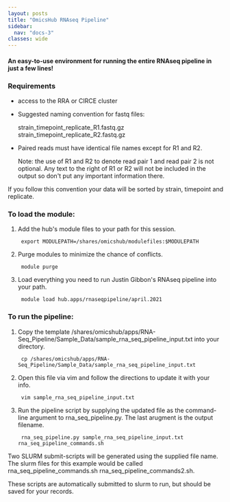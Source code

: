 ```yaml
--- 
layout: posts
title: "OmicsHub RNAseq Pipeline"
sidebar:
  nav: "docs-3"
classes: wide
---
```


#### An easy-to-use environment for running the entire RNAseq pipeline in just a few lines!

### Requirements 

*   access to the RRA or CIRCE cluster

*   Suggested naming convention for fastq files:

      strain_timepoint_replicate_R1.fastq.gz
      strain_timepoint_replicate_R2.fastq.gz

*   Paired reads must have identical file names except for R1 and R2.

      Note: the use of R1 and R2 to denote read pair 1 and read pair 2 is not optional. Any text to the right of R1 or R2 will not be included in the output so don't put any important information there.

  If you follow this convention your data will be sorted by strain, timepoint and replicate. 

### To load the module:

    
1. Add the hub's module files to your path for this session.

        export MODULEPATH=/shares/omicshub/modulefiles:$MODULEPATH


2. Purge modules to minimize the chance of conflicts.

        module purge


3. Load everything you need to run Justin Gibbon's RNAseq pipeline into your path.

        module load hub.apps/rnaseqpipeline/april.2021


### To run the pipeline:

1. Copy the template /shares/omicshub/apps/RNA-Seq_Pipeline/Sample_Data/sample_rna_seq_pipeline_input.txt into your directory.

        cp /shares/omicshub/apps/RNA-Seq_Pipeline/Sample_Data/sample_rna_seq_pipeline_input.txt

2. Open this file via vim and follow the directions to update it with your info.

        vim sample_rna_seq_pipeline_input.txt

3. Run the pipeline script by supplying the updated file as the command-line argument to rna_seq_pipeline.py. The last arugment is the output filename. 

        rna_seq_pipeline.py sample_rna_seq_pipeline_input.txt rna_seq_pipeline_commands.sh


  Two SLURM submit-scripts will be generated using the supplied file name.
  The slurm files for this example would be called rna_seq_pipeline_commands.sh rna_seq_pipeline_commands2.sh. 

  These scripts are automatically submitted to slurm to run, but should be saved for your records.
